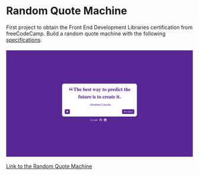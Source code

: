 # Random Quote Machine

First project to obtain the Front End Development Libraries certification from freeCodeCamp. Build a random quote machine with the following [specifications](https://www.freecodecamp.org/learn/front-end-development-libraries/front-end-development-libraries-projects/build-a-random-quote-machine).


####  
![project img](/public/random-quote-machine.png)


[Link to the Random Quote Machine](https://cwjki.github.io/random-quote-machine/) 
